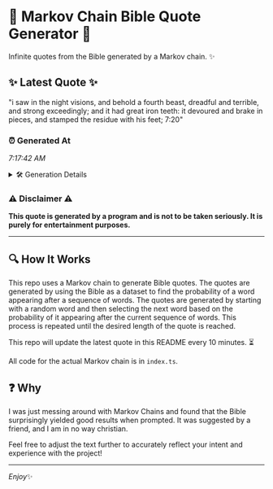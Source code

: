 # 📖 Markov Chain Bible Quote Generator 📖

Infinite quotes from the Bible generated by a Markov chain. ✨

## ✨ Latest Quote ✨
"i saw in the night visions, and behold a fourth beast, dreadful and terrible, and strong exceedingly; and it had great iron teeth: it devoured and brake in pieces, and stamped the residue with his feet; 7:20"

### ⏰ Generated At
*7:17:42 AM*

<details>
    <summary>🛠️ Generation Details</summary>
    <p>
        <strong>🌱 Seed:</strong> i<br>
        <strong>🔄 Iterations:</strong> 36<br>
        <strong>📜 Context History:</strong><br>[ i ]: saw<br>[ i, saw ]: in<br>[ i, saw, in ]: the<br>[ i, saw, in, the ]: night<br>[ i, saw, in, the, night ]: visions,<br>[ i, saw, in, the, night, visions, ]: and<br>[ saw, in, the, night, visions,, and ]: behold<br>[ in, the, night, visions,, and, behold ]: a<br>[ the, night, visions,, and, behold, a ]: fourth<br>[ night, visions,, and, behold, a, fourth ]: beast,<br>[ visions,, and, behold, a, fourth, beast, ]: dreadful<br>[ and, behold, a, fourth, beast,, dreadful ]: and<br>[ behold, a, fourth, beast,, dreadful, and ]: terrible,<br>[ a, fourth, beast,, dreadful, and, terrible, ]: and<br>[ fourth, beast,, dreadful, and, terrible,, and ]: strong<br>[ beast,, dreadful, and, terrible,, and, strong ]: exceedingly;<br>[ dreadful, and, terrible,, and, strong, exceedingly; ]: and<br>[ and, terrible,, and, strong, exceedingly;, and ]: it<br>[ terrible,, and, strong, exceedingly;, and, it ]: had<br>[ and, strong, exceedingly;, and, it, had ]: great<br>[ strong, exceedingly;, and, it, had, great ]: iron<br>[ exceedingly;, and, it, had, great, iron ]: teeth:<br>[ and, it, had, great, iron, teeth: ]: it<br>[ it, had, great, iron, teeth:, it ]: devoured<br>[ had, great, iron, teeth:, it, devoured ]: and<br>[ great, iron, teeth:, it, devoured, and ]: brake<br>[ iron, teeth:, it, devoured, and, brake ]: in<br>[ teeth:, it, devoured, and, brake, in ]: pieces,<br>[ it, devoured, and, brake, in, pieces, ]: and<br>[ devoured, and, brake, in, pieces,, and ]: stamped<br>[ and, brake, in, pieces,, and, stamped ]: the<br>[ brake, in, pieces,, and, stamped, the ]: residue<br>[ in, pieces,, and, stamped, the, residue ]: with<br>[ pieces,, and, stamped, the, residue, with ]: his<br>[ and, stamped, the, residue, with, his ]: feet;<br>[ stamped, the, residue, with, his, feet; ]: 7:20<br>
    </p>
</details>

### ⚠️ Disclaimer ⚠️
**This quote is generated by a program and is not to be taken seriously. It is purely for entertainment purposes.**

---

## 🔍 How It Works

This repo uses a Markov chain to generate Bible quotes. The quotes are generated by using the Bible as a dataset to find the probability of a word appearing after a sequence of words. The quotes are generated by starting with a random word and then selecting the next word based on the probability of it appearing after the current sequence of words. This process is repeated until the desired length of the quote is reached.

This repo will update the latest quote in this README every 10 minutes. ⏳

All code for the actual Markov chain is in `index.ts`.

## ❓ Why

I was just messing around with Markov Chains and found that the Bible surprisingly yielded good results when prompted. 
It was suggested by a friend, and I am in no way christian.

Feel free to adjust the text further to accurately reflect your intent and experience with the project!

---

*Enjoy*✨
